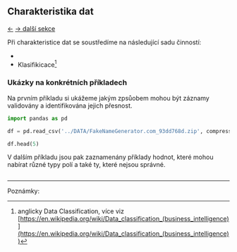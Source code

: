 <!-- #region -->
## Charakteristika dat

[←](3B_aktivity.md)  [→ další sekce](3C_analyza.md)

Při charakteristice dat se soustředíme na následující sadu činností:

- 
- Klasifikicace[^dta_cls]


### Ukázky na konkrétních příkladech

Na prvním příkladu si ukážeme jakým zpsůobem mohou být záznamy validovány a identifikována jejich přesnost. 
<!-- #endregion -->

```python
import pandas as pd

df = pd.read_csv('../DATA/FakeNameGenerator.com_93dd768d.zip', compression='zip')

df.head(5)
```


V dalším příkladu jsou pak zaznamenány příklady hodnot, které mohou nabírat různé typy polí a také ty, které nejsou správné.


```python

```

---

Poznámky:

[^dta_cls]: anglicky Data Classification, více viz [https://en.wikipedia.org/wiki/Data_classification_(business_intelligence)](https://en.wikipedia.org/wiki/Data_classification_(business_intelligence))


